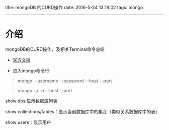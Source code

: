 title: mongoDB 的CURD操作
date: 2016-5-24 13:18:02
tags: mongo 

---


# 介绍

mongoDB的CURD操作，及相关Terminal命令总结


<!--more-->


* [官方文档](https://docs.mongodb.com/manual/reference/program/mongo/#bin.mongo)

* 进入mongo命令行

> mongo --username <user> --password <pass> --host <host> --port <port>
>
> mongo -u <user> -p <pass> --host <host> --port <port>

show dbs:显示数据库列表
 
show collections/tables：显示当前数据库中的集合（类似关系数据库中的表） 

show users：显示用户






	






